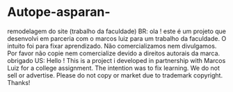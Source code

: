 # Autope-asparan-
remodelagem do site (trabalho da faculdade)
BR:
ola !
este é um projeto que desenvolvi em parceria com o marcos luiz para um trabalho da faculdade.
O intuito foi para fixar aprendizado.
Não comercializamos nem divulgamos.
Por favor não copie nem comercialize devido a direitos autorais da marca.
obrigado
US:
Hello !
This is a project i developed in partnership with Marcos Luiz for a college assignment.
The intention was to fix learning.
We do not sell or advertise.
Please do not copy or market due to trademark copyright.
Thanks!
